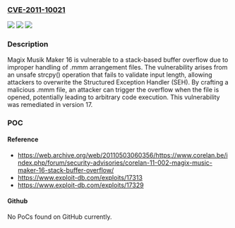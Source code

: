 ### [CVE-2011-10021](https://cve.mitre.org/cgi-bin/cvename.cgi?name=CVE-2011-10021)
![](https://img.shields.io/static/v1?label=Product&message=Magix%20Musik%20Maker&color=blue)
![](https://img.shields.io/static/v1?label=Version&message=*%20&color=brightgreen)
![](https://img.shields.io/static/v1?label=Vulnerability&message=CWE-121%3A%20Stack-based%20Buffer%20Overflow&color=brightgreen)

### Description

Magix Musik Maker 16 is vulnerable to a stack-based buffer overflow due to improper handling of .mmm arrangement files. The vulnerability arises from an unsafe strcpy() operation that fails to validate input length, allowing attackers to overwrite the Structured Exception Handler (SEH). By crafting a malicious .mmm file, an attacker can trigger the overflow when the file is opened, potentially leading to arbitrary code execution. This vulnerability was remediated in version 17.

### POC

#### Reference
- https://web.archive.org/web/20110503060356/https://www.corelan.be/index.php/forum/security-advisories/corelan-11-002-magix-music-maker-16-stack-buffer-overflow/
- https://www.exploit-db.com/exploits/17313
- https://www.exploit-db.com/exploits/17329

#### Github
No PoCs found on GitHub currently.

